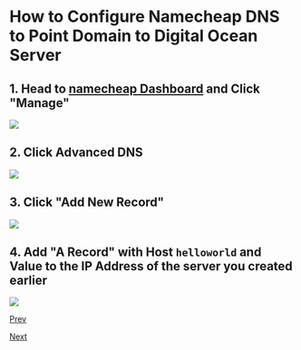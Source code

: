 # How to Configure Namecheap DNS to Point Domain to Digital Ocean Server

## 1. Head to [namecheap Dashboard](https://namecheap.pxf.io/GjgG5V) and Click "Manage"
![](/static/img/namecheap-dns-0.png)

## 2. Click Advanced DNS
![](/static/img/namecheap-dns-1.png)

## 3. Click "Add New Record"
![](/static/img/namecheap-dns-2.png)

## 4. Add "A Record" with Host `helloworld` and Value to the IP Address of the server you created earlier
![](/static/img/namecheap-dns-3.png)

[Prev](/web-development/00-Hello-World-Website/02-how-to-register-domain-with-namecheap)

[Next](/web-development/00-Hello-World-Website/04-install-nginx)